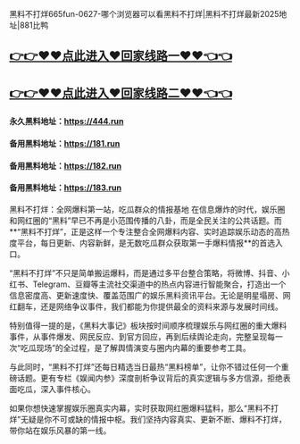 黑料不打烊665fun-0627-哪个浏览器可以看黑料不打烊|黑料不打烊最新2025地址|881比鸭

## [👉👉♥♥点此进入♥回家线路一♥♥👈👈](https://unpkg.com/182run/index.html)
## [👉👉♥♥点此进入♥回家线路二♥♥👈👈](https://unpkg.com/182-1run/index.html)

#### 永久黑料地址：https://444.run
#### 备用黑料地址：https://181.run
#### 备用黑料地址：https://182.run
#### 备用黑料地址：https://183.run

黑料不打烊：全网爆料第一站，吃瓜群众的情报基地
在信息爆炸的时代，娱乐圈和网红圈的“黑料”早已不再是小范围传播的八卦，而是全民关注的公共话题。而**“黑料不打烊”，正是这样一个专注整合全网爆料内容、实时追踪娱乐动态的高热度平台，每日更新、内容新鲜，是无数吃瓜群众获取第一手爆料情报**的首选入口。

“黑料不打烊”不只是简单搬运爆料，而是通过多平台整合策略，将微博、抖音、小红书、Telegram、豆瓣等主流社交渠道中的热点内容进行智能聚合，打造出一个信息密度高、更新速度快、覆盖范围广的娱乐黑料资讯平台。无论是明星塌房、网红翻车，还是网络争议事件，我们都能为你提供最全的资料来源与发展时间线。

特别值得一提的是，《黑料大事记》板块按时间顺序梳理娱乐与网红圈的重大爆料事件，从事件爆发、网民反应、到官方回应，再到后续舆论走向，完整呈现每一次“吃瓜现场”的全过程，是了解舆情演变与圈内内幕的重要参考工具。

与此同时，“黑料不打烊”还每日精选当日最热“黑料榜单”，让你不错过任何一个重磅话题。更有专栏《娱闻内参》深度剖析争议背后的真实逻辑与多方信源，拒绝表面吃瓜，深入事件核心。

如果你想快速掌握娱乐圈真实内幕，实时获取网红圈爆料猛料，那么“黑料不打烊”无疑是你不可或缺的情报中枢。我们坚持内容真实、更新不断、爆料不打烊，带你站在娱乐风暴的第一线。




